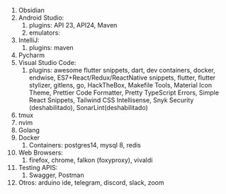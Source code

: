 
1. Obsidian
2. Android Studio: 
	1. plugins: API 23, API24, Maven
	2. emulators: 
3. IntelliJ: 
	1. plugins: maven
4. Pycharm
5. Visual Studio Code:
	1. plugins: awesome flutter snippets, dart, dev containers, docker, endwise, ES7+React/Redux/ReactNative  snippets, flutter, flutter stylizer, gitlens, go, HackTheBox, Makefile Tools, Material Icon Theme, Prettier Code Formatter, Pretty TypeScript Errors, Simple React Snippets, Tailwind CSS Intellisense, Snyk Security (deshabilitado), SonarLint(deshabilitado)
6. tmux
7. nvim
8. Golang
9. Docker
	1. Containers: postgres14, mysql 8, redis
10. Web Browsers:
	1. firefox, chrome, falkon (foxyproxy), vivaldi
11. Testing APIS:
	1. Swagger, Postman
12. Otros: arduino ide, telegram, discord, slack, zoom